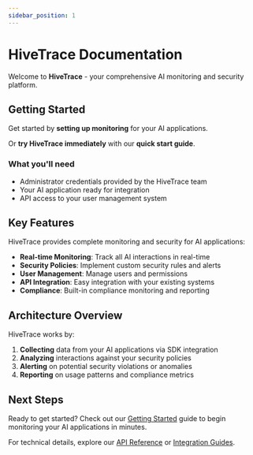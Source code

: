 ```yaml
---
sidebar_position: 1
---
```


# HiveTrace Documentation

Welcome to **HiveTrace** - your comprehensive AI monitoring and security platform.

## Getting Started

Get started by **setting up monitoring** for your AI applications.

Or **try HiveTrace immediately** with our **quick start guide**.

### What you'll need

- Administrator credentials provided by the HiveTrace team
- Your AI application ready for integration
- API access to your user management system

## Key Features

HiveTrace provides complete monitoring and security for AI applications:

- **Real-time Monitoring**: Track all AI interactions in real-time
- **Security Policies**: Implement custom security rules and alerts  
- **User Management**: Manage users and permissions
- **API Integration**: Easy integration with your existing systems
- **Compliance**: Built-in compliance monitoring and reporting

## Architecture Overview

HiveTrace works by:

1. **Collecting** data from your AI applications via SDK integration
2. **Analyzing** interactions against your security policies
3. **Alerting** on potential security violations or anomalies
4. **Reporting** on usage patterns and compliance metrics

## Next Steps

Ready to get started? Check out our [Getting Started](./getting_started/) guide to begin monitoring your AI applications in minutes.

For technical details, explore our [API Reference](./api/) or [Integration Guides](./guides/). 